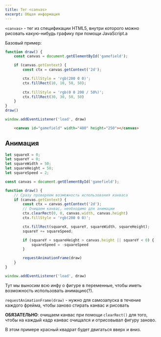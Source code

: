 ```yaml
---
title: Тег <canvas>
excerpt: Общая информация
---
```

`<canvas>` - тег из спецификации HTML5, внутри которого можно рисовать какую-нибудь графику при помощи JavaScript.а

Базовый пример:

```js
function draw() {
    const canvas = document.getElementById('gamefield');

    if (canvas.getContext) {
        const ctx = canvas.getContext('2d');

        ctx.fillStyle = 'rgb(200 0 0)';
        ctx.fillRect(10, 10, 50, 50);
        
        ctx.fillStyle = 'rgb(0 0 200 / 50%)';
        ctx.fillRect(30, 30, 50, 50)
    }
}
draw()

window.addEventListener('load', draw)
```

```html
    <canvas id="gamefield" width="400" height="250"></canvas>
```

## Анимация

```js
let squareX = 0;
let squareY = 0;
let squareWidth = 50;
let squareHeight = 50;
let squareSpeed = 2;

const canvas = document.getElementById('gamefield');

function draw() {
    // Сразу проверяем возможность использования канваса
    if (canvas.getContext) {
        const ctx = canvas.getContext('2d');
        // Очищаем канвас, необходимо для анимации
        ctx.clearRect(0, 0, canvas.width, canvas.height)
        ctx.fillStyle = 'rgb(200 0 0)';

        ctx.fillRect(squareX, squareY, squareWidth, squareHeight);
        squareY += squareSpeed;

        if (squareY + squareHeight > canvas.height || squareY < 0) {
            squareSpeed = -squareSpeed
        }

        requestAnimationFrame(draw)
    }
}

window.addEventListener('load', draw)
```
Тут мы выносим всю инфу о фигуре в переменные, чтобы иметь возможность использовать анимацию(?).

`requestAnimationFrame(draw)` - нужно для самозапуска в течение каждого фрейма, чтобы заново стирать канвас и рисовать

**ОБЯЗАТЕЛЬНО**: очищаем канвас при помощи ```clearRect()``` для того, чтобы на каждый кадр канвас очищался и отрисовывал фигуру заново.

В этом примере красный квадрат будет двигаться вверх и вниз.
